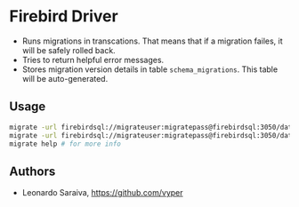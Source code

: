 # Firebird Driver

* Runs migrations in transcations.
  That means that if a migration failes, it will be safely rolled back.
* Tries to return helpful error messages.
* Stores migration version details in table ``schema_migrations``.
  This table will be auto-generated.


## Usage

```bash
migrate -url firebirdsql://migrateuser:migratepass@firebirdsql:3050/databases/migratedb -path ./db/migrations create add_field_to_table
migrate -url firebirdsql://migrateuser:migratepass@firebirdsql:3050/databases/migratedb -path ./db/migrations up
migrate help # for more info
```

## Authors

* Leonardo Saraiva, https://github.com/vyper
